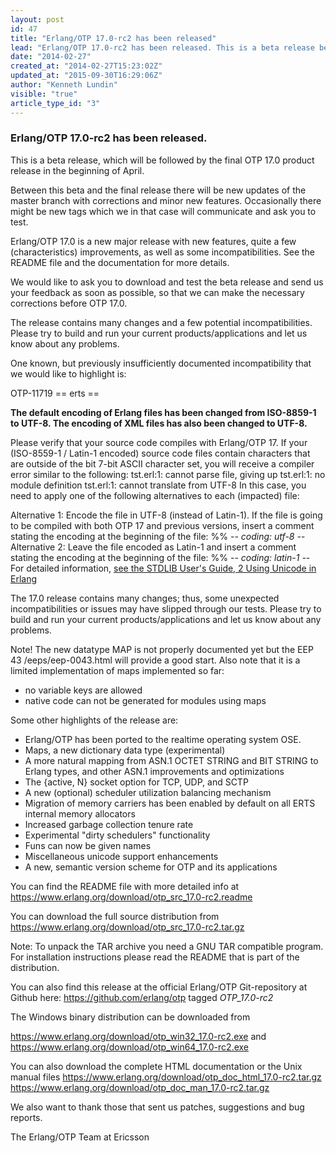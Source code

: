 ```yaml
---
layout: post
id: 47
title: "Erlang/OTP 17.0-rc2 has been released"
lead: "Erlang/OTP 17.0-rc2 has been released. This is a beta release before the 17.0 product release. "
date: "2014-02-27"
created_at: "2014-02-27T15:23:02Z"
updated_at: "2015-09-30T16:29:06Z"
author: "Kenneth Lundin"
visible: "true"
article_type_id: "3"
---
```


### Erlang/OTP 17.0-rc2 has been released.

 This is a beta release, which will be followed by the final OTP 17.0 product release in the beginning of April.

 Between this beta and the final release there will be new updates of the master branch with corrections and minor new features. Occasionally there might be new tags which we in that case will communicate and ask you to test.

 Erlang/OTP 17.0 is a new major release with new features, quite a few (characteristics) improvements, as well as some incompatibilities. See the README file and the documentation for more details.

 We would like to ask you to download and test the beta release and send us your feedback as soon as possible, so that we can make the necessary corrections before OTP 17.0.

 The release contains many changes and a few potential incompatibilities. Please try to build and run your current products/applications and let us know about any problems.

 One known, but previously insufficiently documented incompatibility that we would like to highlight is:

 OTP-11719 == erts == 

**The default encoding of Erlang files has been changed from ISO-8859-1 to UTF-8. The encoding of XML files has also been changed to UTF-8.**

 Please verify that your source code compiles with Erlang/OTP 17. If your (ISO-8559-1 / Latin-1 encoded) source code files contain characters that are outside of the bit 7-bit ASCII character set, you will receive a compiler error similar to the following:
tst.erl:1: cannot parse file, giving up tst.erl:1: no module definition tst.erl:1: cannot translate from UTF-8 
 In this case, you need to apply one of the following alternatives to each (impacted) file:

 Alternative 1: Encode the file in UTF-8 (instead of Latin-1). If the file is going to be compiled with both OTP 17 and previous versions, insert a comment stating the encoding at the beginning of the file:
 %% -*- coding: utf-8 -*- 
 Alternative 2: Leave the file encoded as Latin-1 and insert a comment stating the encoding at the beginning of the file:
 %% -*- coding: latin-1 -*- 
 For detailed information, [see the STDLIB User's Guide, 2 Using Unicode in Erlang](/doc/apps/stdlib/unicode_usage.html)

 The 17.0 release contains many changes; thus, some unexpected incompatibilities or issues may have slipped through our tests. Please try to build and run your current products/applications and let us know about any problems.

 Note! The new datatype MAP is not properly documented yet but the EEP 43 /eeps/eep-0043.html will provide a good start. Also note that it is a limited implementation of maps implemented so far:
* no variable keys are allowed
* native code can not be generated for modules using maps

 Some other highlights of the release are:
* Erlang/OTP has been ported to the realtime operating system OSE.
* Maps, a new dictionary data type (experimental)
* A more natural mapping from ASN.1 OCTET STRING and BIT STRING to Erlang types, and other ASN.1 improvements and optimizations
* The {active, N} socket option for TCP, UDP, and SCTP
* A new (optional) scheduler utilization balancing mechanism
* Migration of memory carriers has been enabled by default on all ERTS internal memory allocators
* Increased garbage collection tenure rate
* Experimental "dirty schedulers" functionality
* Funs can now be given names
* Miscellaneous unicode support enhancements
* A new, semantic version scheme for OTP and its applications

 You can find the README file with more detailed info at <https://www.erlang.org/download/otp_src_17.0-rc2.readme>

 You can download the full source distribution from <https://www.erlang.org/download/otp_src_17.0-rc2.tar.gz>

 Note: To unpack the TAR archive you need a GNU TAR compatible program. For installation instructions please read the README that is part of the distribution.

 You can also find this release at the official Erlang/OTP Git-repository at Github here: <https://github.com/erlang/otp> tagged *OTP_17.0-rc2*

 The Windows binary distribution can be downloaded from

<https://www.erlang.org/download/otp_win32_17.0-rc2.exe> and <https://www.erlang.org/download/otp_win64_17.0-rc2.exe>

 You can also download the complete HTML documentation or the Unix manual files <https://www.erlang.org/download/otp_doc_html_17.0-rc2.tar.gz>
<https://www.erlang.org/download/otp_doc_man_17.0-rc2.tar.gz>

 We also want to thank those that sent us patches, suggestions and bug reports.

 The Erlang/OTP Team at Ericsson

